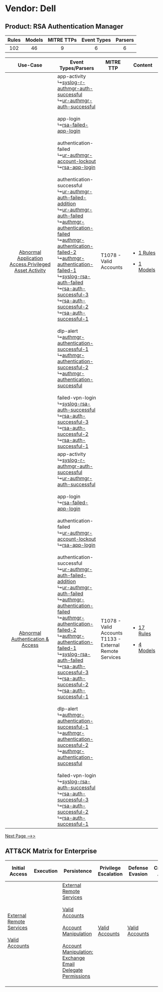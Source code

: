 Vendor: Dell
============
Product: RSA Authentication Manager
-----------------------------------
| Rules | Models | MITRE TTPs | Event Types | Parsers |
|:-----:|:------:|:----------:|:-----------:|:-------:|
|  102  |   46   |     9      |      6      |    6    |

|    Use-Case    | Event Types/Parsers    | MITRE TTP    | Content    |
|:----:| ---- | ---- | ---- |
| [Abnormal Application Access.Privileged Asset Activity](../../../UseCases/uc_abnormal_application_access.privileged_asset_activity.md) |  app-activity<br> ↳[syslog-r-authmgr-auth-successful](Ps/pC_syslograuthmgrauthsuccessful.md)<br> ↳[ur-authmgr-auth-successful](Ps/pC_urauthmgrauthsuccessful.md)<br><br> app-login<br> ↳[rsa-failed-app-login](Ps/pC_rsafailedapplogin.md)<br><br> authentication-failed<br> ↳[ur-authmgr-account-lockout](Ps/pC_urauthmgraccountlockout.md)<br> ↳[rsa-app-login](Ps/pC_rsaapplogin.md)<br><br> authentication-successful<br> ↳[ur-authmgr-auth-failed-addition](Ps/pC_urauthmgrauthfailedaddition.md)<br> ↳[ur-authmgr-auth-failed](Ps/pC_urauthmgrauthfailed.md)<br> ↳[authmgr-authentication-failed](Ps/pC_authmgrauthenticationfailed.md)<br> ↳[authmgr-authentication-failed-2](Ps/pC_authmgrauthenticationfailed2.md)<br> ↳[authmgr-authentication-failed-1](Ps/pC_authmgrauthenticationfailed1.md)<br> ↳[syslog-rsa-auth-failed](Ps/pC_syslogrsaauthfailed.md)<br> ↳[rsa-auth-successful-3](Ps/pC_rsaauthsuccessful3.md)<br> ↳[rsa-auth-successful-2](Ps/pC_rsaauthsuccessful2.md)<br> ↳[rsa-auth-successful-1](Ps/pC_rsaauthsuccessful1.md)<br><br> dlp-alert<br> ↳[authmgr-authentication-successful-1](Ps/pC_authmgrauthenticationsuccessful1.md)<br> ↳[authmgr-authentication-successful-2](Ps/pC_authmgrauthenticationsuccessful2.md)<br> ↳[authmgr-authentication-successful](Ps/pC_authmgrauthenticationsuccessful.md)<br><br> failed-vpn-login<br> ↳[syslog-rsa-auth-successful](Ps/pC_syslogrsaauthsuccessful.md)<br> ↳[rsa-auth-successful-3](Ps/pC_rsaauthsuccessful3.md)<br> ↳[rsa-auth-successful-2](Ps/pC_rsaauthsuccessful2.md)<br> ↳[rsa-auth-successful-1](Ps/pC_rsaauthsuccessful1.md)<br> | T1078 - Valid Accounts<br>    | [<ul><li>1 Rules</li></ul><ul><li>1 Models</li></ul>](RM/r_m_dell_rsa_authentication_manager_Abnormal_Application_Access.Privileged_Asset_Activity.md) |
|    [Abnormal Authentication & Access](../../../UseCases/uc_abnormal_authentication_&_access.md)    |  app-activity<br> ↳[syslog-r-authmgr-auth-successful](Ps/pC_syslograuthmgrauthsuccessful.md)<br> ↳[ur-authmgr-auth-successful](Ps/pC_urauthmgrauthsuccessful.md)<br><br> app-login<br> ↳[rsa-failed-app-login](Ps/pC_rsafailedapplogin.md)<br><br> authentication-failed<br> ↳[ur-authmgr-account-lockout](Ps/pC_urauthmgraccountlockout.md)<br> ↳[rsa-app-login](Ps/pC_rsaapplogin.md)<br><br> authentication-successful<br> ↳[ur-authmgr-auth-failed-addition](Ps/pC_urauthmgrauthfailedaddition.md)<br> ↳[ur-authmgr-auth-failed](Ps/pC_urauthmgrauthfailed.md)<br> ↳[authmgr-authentication-failed](Ps/pC_authmgrauthenticationfailed.md)<br> ↳[authmgr-authentication-failed-2](Ps/pC_authmgrauthenticationfailed2.md)<br> ↳[authmgr-authentication-failed-1](Ps/pC_authmgrauthenticationfailed1.md)<br> ↳[syslog-rsa-auth-failed](Ps/pC_syslogrsaauthfailed.md)<br> ↳[rsa-auth-successful-3](Ps/pC_rsaauthsuccessful3.md)<br> ↳[rsa-auth-successful-2](Ps/pC_rsaauthsuccessful2.md)<br> ↳[rsa-auth-successful-1](Ps/pC_rsaauthsuccessful1.md)<br><br> dlp-alert<br> ↳[authmgr-authentication-successful-1](Ps/pC_authmgrauthenticationsuccessful1.md)<br> ↳[authmgr-authentication-successful-2](Ps/pC_authmgrauthenticationsuccessful2.md)<br> ↳[authmgr-authentication-successful](Ps/pC_authmgrauthenticationsuccessful.md)<br><br> failed-vpn-login<br> ↳[syslog-rsa-auth-successful](Ps/pC_syslogrsaauthsuccessful.md)<br> ↳[rsa-auth-successful-3](Ps/pC_rsaauthsuccessful3.md)<br> ↳[rsa-auth-successful-2](Ps/pC_rsaauthsuccessful2.md)<br> ↳[rsa-auth-successful-1](Ps/pC_rsaauthsuccessful1.md)<br> | T1078 - Valid Accounts<br>T1133 - External Remote Services<br> | [<ul><li>17 Rules</li></ul><ul><li>4 Models</li></ul>](RM/r_m_dell_rsa_authentication_manager_Abnormal_Authentication_&_Access.md)    |
[Next Page -->>](2_ds_dell_rsa_authentication_manager.md)

ATT&CK Matrix for Enterprise
----------------------------
| Initial Access                                                                                                                                   | Execution | Persistence                                                                                                                                                                                                                                                                                                                                 | Privilege Escalation                                                | Defense Evasion                                                     | Credential Access | Discovery | Lateral Movement | Collection                                                                                                                                                            | Command and Control                                                                                                                                                                                                      | Exfiltration                                                                | Impact |
| ------------------------------------------------------------------------------------------------------------------------------------------------ | --------- | ------------------------------------------------------------------------------------------------------------------------------------------------------------------------------------------------------------------------------------------------------------------------------------------------------------------------------------------- | ------------------------------------------------------------------- | ------------------------------------------------------------------- | ----------------- | --------- | ---------------- | --------------------------------------------------------------------------------------------------------------------------------------------------------------------- | ------------------------------------------------------------------------------------------------------------------------------------------------------------------------------------------------------------------------ | --------------------------------------------------------------------------- | ------ |
| [External Remote Services](https://attack.mitre.org/techniques/T1133)<br><br>[Valid Accounts](https://attack.mitre.org/techniques/T1078)<br><br> |           | [External Remote Services](https://attack.mitre.org/techniques/T1133)<br><br>[Valid Accounts](https://attack.mitre.org/techniques/T1078)<br><br>[Account Manipulation](https://attack.mitre.org/techniques/T1098)<br><br>[Account Manipulation: Exchange Email Delegate Permissions](https://attack.mitre.org/techniques/T1098/002)<br><br> | [Valid Accounts](https://attack.mitre.org/techniques/T1078)<br><br> | [Valid Accounts](https://attack.mitre.org/techniques/T1078)<br><br> |                   |           |                  | [Email Collection](https://attack.mitre.org/techniques/T1114)<br><br>[Email Collection: Email Forwarding Rule](https://attack.mitre.org/techniques/T1114/003)<br><br> | [Proxy: Multi-hop Proxy](https://attack.mitre.org/techniques/T1090/003)<br><br>[Application Layer Protocol](https://attack.mitre.org/techniques/T1071)<br><br>[Proxy](https://attack.mitre.org/techniques/T1090)<br><br> | [Automated Exfiltration](https://attack.mitre.org/techniques/T1020)<br><br> |        |